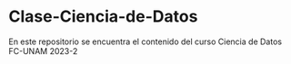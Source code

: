 # Clase-Ciencia-de-Datos

En este repositorio se encuentra el contenido del curso Ciencia de Datos FC-UNAM 2023-2
